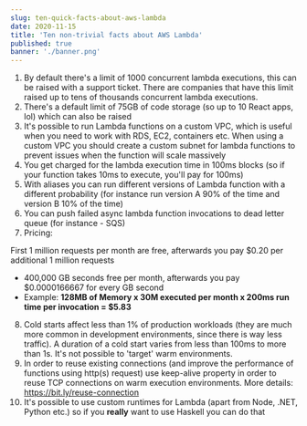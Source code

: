 ```yaml
---
slug: ten-quick-facts-about-aws-lambda
date: 2020-11-15
title: 'Ten non-trivial facts about AWS Lambda'
published: true
banner: './banner.png'
---
```


1. By default there's a limit of 1000 concurrent lambda executions, this can be raised with a support ticket. There are companies that have this limit raised up to tens of thousands concurrent lambda executions.
1. There's a default limit of 75GB of code storage (so up to 10 React apps, lol) which can also be raised
1. It's possible to run Lambda functions on a custom VPC, which is useful when you need to work with RDS, EC2, containers etc. When using a custom VPC you should create a custom subnet for lambda functions to prevent issues when the function will scale massively
1. You get charged for the lambda execution time in 100ms blocks (so if your function takes 10ms to execute, you'll pay for 100ms)
2. With aliases you can run different versions of Lambda function with a different probability (for instance run version A 90% of the time and version B 10% of the time)
1. You can push failed async lambda function invocations to dead letter queue (for instance - SQS)
1. Pricing: 

First 1 million requests per month are free, afterwards you pay \$0.20 per additional 1 million requests
- 400,000 GB seconds free per month, afterwards you pay \$0.0000166667 for every GB second
- Example: **128MB of Memory x 30M executed per month x 200ms run time per invocation = \$5.83**
8. Cold starts affect less than 1% of production workloads (they are much more common in development environments, since there is way less traffic). A duration of a cold start varies from less than 100ms to more than 1s. It's not possible to 'target' warm environments.
9. In order to reuse existing connections (and improve the performance of functions using http(s) request) use keep-alive property in order to reuse TCP connections on warm execution environments. More details: https://bit.ly/reuse-connection
10. It's possible to use custom runtimes for Lambda (apart from Node, .NET, Python etc.) so if you **really** want to use Haskell you can do that
